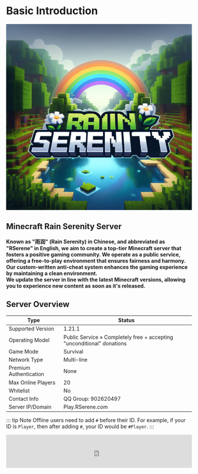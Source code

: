 # Basic Introduction

![Minecraft Rain Serenity Server Logo](/images/logo.png)

## Minecraft Rain Serenity Server
**Known as "雨润" (Rain Serenity) in Chinese, and abbreviated as "RSerene" in English, we aim to create a top-tier Minecraft server that fosters a positive gaming community. We operate as a public service, offering a free-to-play environment that ensures fairness and harmony. Our custom-written anti-cheat system enhances the gaming experience by maintaining a clean environment.**  
**We update the server in line with the latest Minecraft versions, allowing you to experience new content as soon as it's released.**

## Server Overview
| Type                   | Status                                                                 |
|------------------------|------------------------------------------------------------------------|
| Supported Version      | 1.21.1                                                                 |
| Operating Model        | Public Service » Completely free + accepting "unconditional" donations |
| Game Mode              | Survival                                                               |
| Network Type           | Multi-line                                                             |
| Premium Authentication | None                                                                   |
| Max Online Players     | 20                                                                     |
| Whitelist              | No                                                                     |
| Contact Info           | QQ Group: 902620497                                                    |
| Server IP/Domain       | Play.RSerene.com                                                       |
::: tip Note
Offline users need to add `#` before their ID. For example, if your ID is `Player`, then after adding `#`, your ID would be `#Player`.
:::
<html lang="">
<div style="text-align: center;">
<iframe style="width:728px;height:90px;max-width:100%;border:none;display:block;margin:auto" src="https://NameMC.com/Server/Play.RSerene.com/embed" width="728" height="90"></iframe>
</div>
</html>